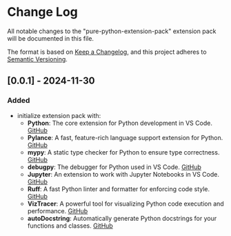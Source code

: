 # Change Log

All notable changes to the "pure-python-extension-pack" extension pack will be documented in this file.

The format is based on [Keep a Changelog](https://keepachangelog.com/en/1.1.0/),
and this project adheres to [Semantic Versioning](https://semver.org/spec/v2.0.0.html).

## [0.0.1] - 2024-11-30

### Added

- initialize extension pack with:
  - **Python**: The core extension for Python development in VS Code. [GitHub](https://github.com/microsoft/vscode-python)
  - **Pylance**: A fast, feature-rich language support extension for Python. [GitHub](https://github.com/microsoft/pylance-release)
  - **mypy**: A static type checker for Python to ensure type correctness. [GitHub](https://github.com/python/mypy)
  - **debugpy**: The debugger for Python used in VS Code. [GitHub](https://github.com/microsoft/debugpy)
  - **Jupyter**: An extension to work with Jupyter Notebooks in VS Code. [GitHub](https://github.com/microsoft/vscode-jupyter)
  - **Ruff**: A fast Python linter and formatter for enforcing code style. [GitHub](https://github.com/astral-sh/ruff)
  - **VizTracer**: A powerful tool for visualizing Python code execution and performance. [GitHub](https://github.com/gaogaotiantian/viztracer)
  - **autoDocstring**: Automatically generate Python docstrings for your functions and classes. [GitHub](https://github.com/NilsJPWerner/autoDocstring)
